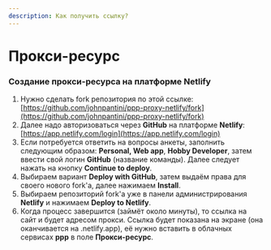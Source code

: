 ```yaml
---
description: Как получить ссылку?
---
```


# Прокси-ресурс

### Создание прокси-ресурса на платформе Netlify

1. Нужно сделать fork репозитория по этой ссылке: [https://github.com/johnpantini/ppp-proxy-netlify/fork](https://github.com/johnpantini/ppp-proxy-netlify/fork)
2. Далее надо авторизоваться через **GitHub** на платформе **Netlify**: [https://app.netlify.com/login](https://app.netlify.com/login)
3. Если потребуется ответить на вопросы анкеты, заполнить следующим образом: **Personal, Web app**, **Hobby Developer**, затем ввести свой логин **GitHub** (название команды). Далее следует нажать на кнопку **Continue to deploy**.
4. Выбираем вариант **Deploy with GitHub**, затем выдаём права для своего нового fork'а, далее нажимаем **Install**.
5. Выбираем репозиторий fork'а уже в панели администрирования **Netlify** и нажимаем **Deploy to Netlify**.
6. Когда процесс завершится (займёт около минуты), то ссылка на сайт и будет адресом прокси. Ссылка будет показана на экране (она оканчивается на .netlify.app), её нужно вставить в облачных сервисах **ppp** в поле **Прокси-ресурс**.

